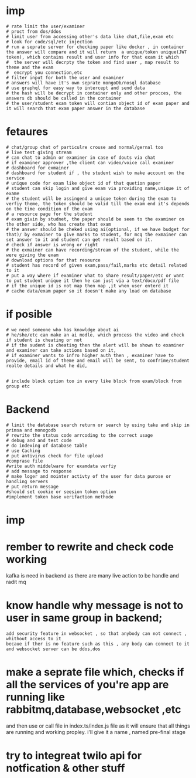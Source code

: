# imp

    # rate limit the user/examiner
    # proct from dos/ddos
    # limit user from accessing other's data like chat,file,exam etc
    # look for code/sql/etc injection
    # run a seprate server for checking paper like docker , in container the answer will compare and it will return  a unique/token unique(JWT token), which contains result and user info for that exam it which
    #  the server will decrpty the token and find user , map result to theme and the exam
    #  encrypt you connection,etc
    # filter input for both the user and examiner
    # answers will have it's own seprate mongoDb/nosql database
    # use graphql for easy way to intercept and send data
    # the hash will be decrypt in container only and other procces, the answers db should be called in the container
    # the user/student exam token will contian object id of exam paper and it will search that exam paper answer in the database

# fetaures

    # chat/group chat of particulre crouse and normal/gernal too
    # live test giving stream
    # can chat to admin or examiner in case of douts via chat 
    # if examiner approver ,the client can video/voice call examiner
    # dashboard for exmainer
    # dashboard for student if , the student wish to make account on the service
    # unique code for exam like object id of that quetion paper
    # student can skip login and give exam via providing name,unique it of exame
    # the student will be assingend a unique token during the exam to verfiy theme, the token should be valid till the exam end it's depends on the time condition of the exam
    # a resource page for the student 
    # exam givin by studnet, the paper should be seen to the examiner on the other side, who has create that exam
    # the answer should be cheked using ai(optional, if we have budget for that)/ by exmainer to give marks to student, for mcq the exmainer can set answer to it and student can get result based on it.
    # check if answer is wrong or right
    # the exmainer can have recording/stream of the student, while the were giving the exam
    # download options for that resource 
    # student has record of given exam,pass/fail,marks etc detail related to it
    # put a way where if examiner what to share result/paper/etc or want to put student unique it then he can just via a text/docx/pdf file
    # if the unique id is not map then map ,it when user enterd it 
    # cache data/exam paper so it doesn't make any load on database  

# if posible

    # we need someone who has knowldge about ai 
    # he/she/etc can make an ai modle, which process the video and check if student is cheating or not
    # if the sudent is cheating then the alert will be shown to examiner and examiner can take actions based on it,
    # if examiner wants to infro higher auth then , examiner have to provide, email id of theme and email will be sent, to confrime/student realte details and what he did,


    # include block option too in every like block from exam/block from group etc

# Backend

    # limit the database search return or search by using take and skip in primsa and monogodb
    # rewrite the status code arrcoding to the correct usage
    # debug and and test code 
    # do indexing of database table 
    # use Caching
    # put antivirus check for file upload
    #comprase file
    #write auth middelware for examdata verfiy
    # add message to response 
    # make loger and mointer activty of the user for data purose or handling servers
    # put return message
    #should set cookie or seesion token option
    #implement token base verifaction methode

# imp

# rember to rewrite and check code working
kafka is need in backend as there are many live action to be handle
and radit mq



# know handle why message is not to user in same group in backend;
    add security feature in websocket , so that anybody can not connect , whithout access to it 
    becaue if ther is no feature such as this , any body can connect to it and websocket server can be ddos,dos


# make a seprate file which, checks if all the services of you're app are running like rabbitmq,database,websocket ,etc 
and then use or call file in index.ts/index.js file as it will ensure that all things are running and working propley.
i'll give it a name , named pre-final stage

# try to integreat twilo api for notfication & other stuff